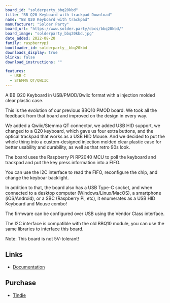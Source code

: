 ```yaml
---
board_id: "solderparty_bbq20kbd"
title: "BB Q20 Keyboard with trackpad Download"
name: "BB Q20 Keyboard with trackpad"
manufacturer: "Solder Party"
board_url: "https://www.solder.party/docs/bbq20kbd/"
board_image: "solderparty_bbq20kbd.jpg"
date_added: 2022-08-20
family: raspberrypi
bootloader_id: solderparty__bbq20kbd
downloads_display: true
blinka: false
download_instructions: ""

features:
  - USB-C
  - STEMMA QT/QWIIC
---
```


A BB Q20 Keyboard in USB/PMOD/Qwiic format with a injection molded clear plastic case.

This is the evolution of our previous BBQ10 PMOD board. We took all the feedback from that board and improved on the design in every way.

We added a Qwiic/Stemma QT connector, we added USB HID support, we changed to a Q20 keyboard, which gave us four extra buttons, and the optical trackpad that works as a USB HID Mouse. And we decided to put the whole thing into a custom-designed injection molded clear plastic case for better usability and durability, as well as that retro 90s look.

The board uses the Raspberry Pi RP2040 MCU to poll the keyboard and trackpad and put the key press information into a FIFO.

You can use the I2C interface to read the FIFO, reconfigure the chip, and change the keyboar backlight.

In addition to that, the board also has a USB Type-C socket, and when connected to a desktop computer (Windows/Linux/MacOS), a smartphone (iOS/Android), or a SBC (Raspberry Pi, etc), it enumerates as a USB HID Keyboard and Mouse combo!

The firmware can be configured over USB using the Vendor Class interface.

The I2C interface is compatible with the old BBQ10 module, you can use the same libraries to interface this board.

Note: This board is not 5V-tolerant!

## Links

* [Documentation](https://bbq20kbd.solder.party/)

## Purchase

* [Tindie](https://www.tindie.com/products/arturo182/bb-q20-keyboard-with-trackpad-usbi2cpmod/)
